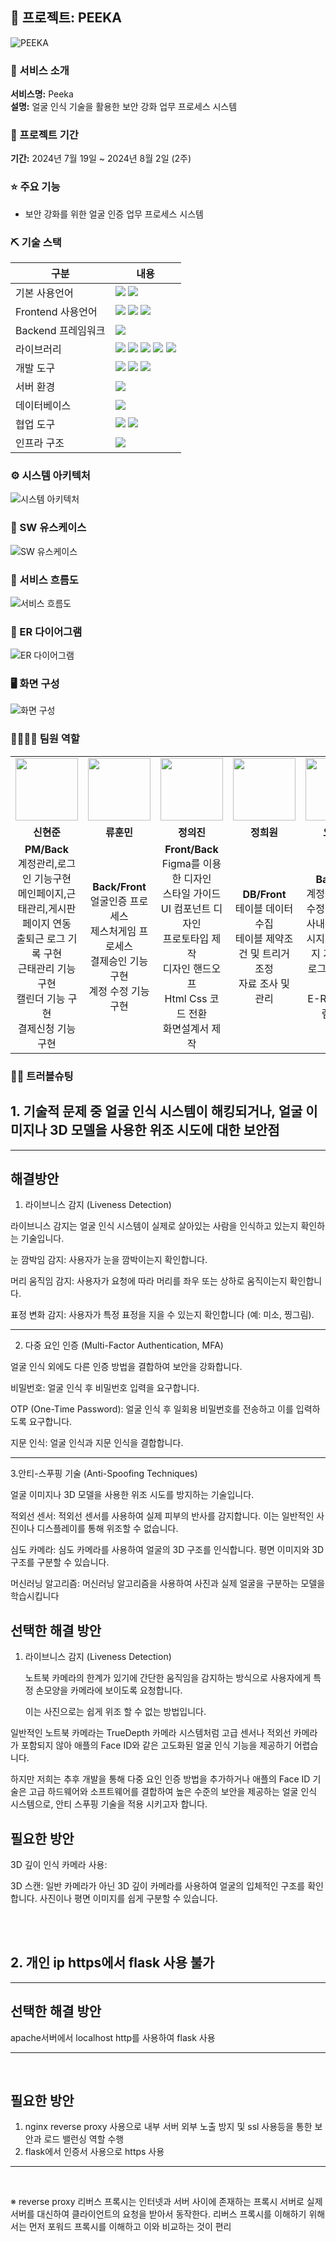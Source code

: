 ## 📎 프로젝트: PEEKA
![PEEKA](https://github.com/user-attachments/assets/3b97d2e4-0d88-4aa1-a870-a22e41e5b137)

### 👀 서비스 소개
**서비스명:** Peeka  
**설명:** 얼굴 인식 기술을 활용한 보안 강화 업무 프로세스 시스템

### 📅 프로젝트 기간
**기간:** 2024년 7월 19일 ~ 2024년 8월 2일 (2주)

### ⭐ 주요 기능
- 보안 강화를 위한 얼굴 인증 업무 프로세스 시스템

### ⛏ 기술 스택
| 구분          | 내용 |
|---------------|---------|
| 기본 사용언어     | <img src="https://img.shields.io/badge/Java-007396?style=for-the-badge&logo=java&logoColor=white"/> <img src="https://img.shields.io/badge/Python-3776AB?style=for-the-badge&logo=Python&logoColor=white"/> |
| Frontend 사용언어     |  <img src="https://img.shields.io/badge/HTML5-E34F26?style=for-the-badge&logo=HTML5&logoColor=white"/> <img src="https://img.shields.io/badge/CSS3-1572B6?style=for-the-badge&logo=CSS3&logoColor=white"/> <img src="https://img.shields.io/badge/JavaScript-F7DF1E?style=for-the-badge&logo=JavaScript&logoColor=white"/> |
|  Backend 프레임워크     |  <img src="https://img.shields.io/badge/Flask-000000?style=for-the-badge&logo=Flask&logoColor=white"/> |
| 라이브러리     | <img src="https://img.shields.io/badge/BootStrap-7952B3?style=for-the-badge&logo=BootStrap&logoColor=white"/> <img src="https://img.shields.io/badge/AWS Rekognition-%23FF9900.svg?style=for-the-badge&logo=amazon-aws&logoColor=white" > <img src="https://img.shields.io/badge/OpenCV-FF61F6?style=for-the-badge&logo=java&logoColor=white"/> <img src="https://img.shields.io/badge/Dlib-31A8FF?style=for-the-badge&logo=java&logoColor=white"/> <img src="https://img.shields.io/badge/Media Pipe-007CE2?style=for-the-badge&logo=java&logoColor=white"/>|
| 개발 도구     | <img src="https://img.shields.io/badge/Figma-F24E1E?style=for-the-badge&logo=Figma&logoColor=white"/> <img src="https://img.shields.io/badge/Eclipse-2C2255?style=for-the-badge&logo=Eclipse&logoColor=white"/> <img src="https://img.shields.io/badge/VSCode-007ACC?style=for-the-badge&logo=VisualStudioCode&logoColor=white"/> |
| 서버 환경     | <img src="https://img.shields.io/badge/Apache Tomcat-D22128?style=for-the-badge&logo=Apache Tomcat&logoColor=white"/>  |
| 데이터베이스   | <img src="https://img.shields.io/badge/Oracle 11g-F80000?style=for-the-badge&logo=Oracle&logoColor=white"/> |
| 협업 도구     | <img src="https://img.shields.io/badge/Git-F05032?style=for-the-badge&logo=Git&logoColor=white"/> <img src="https://img.shields.io/badge/GitHub-181717?style=for-the-badge&logo=GitHub&logoColor=white"/> |
| 인프라 구조     |  <img src="https://img.shields.io/badge/AWS S3-569A31?style=for-the-badge&logo=Amazon S3&logoColor=white">|

### ⚙ 시스템 아키텍처
![시스템 아키텍처](https://github.com/user-attachments/assets/7170da39-c31b-4a94-8ec6-217e7b054041)

### 📌 SW 유스케이스
![SW 유스케이스](https://github.com/user-attachments/assets/41e451bc-ec1e-4f30-a6fa-6edeec57559f)

### 📌 서비스 흐름도
![서비스 흐름도](https://github.com/user-attachments/assets/e279e867-1c01-4a6c-8f9b-ecdcbeee84e6)

### 📌 ER 다이어그램
![ER 다이어그램](https://github.com/user-attachments/assets/578b7c43-0aaf-4871-9bad-94b7827edbc3)


### 🖥 화면 구성
![화면 구성](https://github.com/user-attachments/assets/1a17a8c2-fa65-4c14-bf12-b34bab86b0a7)

### 👨‍👩‍👦‍👦 팀원 역할
<table>
  <tr>
    <td align="center"><img src="https://item.kakaocdn.net/do/fd49574de6581aa2a91d82ff6adb6c0115b3f4e3c2033bfd702a321ec6eda72c" width="100" height="100"/></td>
    <td align="center"><img src="https://mb.ntdtv.kr/assets/uploads/2019/01/Screen-Shot-2019-01-08-at-4.31.55-PM-e1546932545978.png" width="100" height="100"/></td>
    <td align="center"><img src="https://mblogthumb-phinf.pstatic.net/20160127_177/krazymouse_1453865104404DjQIi_PNG/%C4%AB%C4%AB%BF%C0%C7%C1%B7%BB%C1%EE_%B6%F3%C0%CC%BE%F0.png?type=w2" width="100" height="100"/></td>
    <td align="center"><img src="https://i.pinimg.com/236x/ed/bb/53/edbb53d4f6dd710431c1140551404af9.jpg" width="100" height="100"/></td>
    <td align="center"><img src="https://pbs.twimg.com/media/B-n6uPYUUAAZSUx.png" width="100" height="100"/></td>
  </tr>
  <tr>
    <td align="center"><strong>신현준</strong></td>
    <td align="center"><strong>류훈민</strong></td>
    <td align="center"><strong>정의진</strong></td>
    <td align="center"><strong>정희원</strong></td>
    <td align="center"><strong>오상훈</strong></td>
  </tr>
  <tr>
    <td align="center"><b>PM/Back</b>
      <br>계정관리,로그인 기능구현
<br>메인페이지,근태관리,게시판 페이지 연동
<br>출퇴근 로그 기록 구현
<br>근태관리 기능 구현
<br>캘린더 기능 구현
<br>결제신청 기능 구현
</td>
    <td align="center"><b>Back/Front</b>
    <br>얼굴인증 프로세스<br>제스처게임 프로세스<br>결제승인 기능구현<br>계정 수정 기능구현</td>
    <td align="center"><b>Front/Back</b>
    <br>Figma를 이용한 디자인
<br>스타일 가이드
<br>UI 컴포넌트 디자인
<br>프로토타입 제작
<br>디자인 핸드오프
<br>Html Css 코드 전환
<br>화면설계서 제작
</td>
    <td align="center"><b>DB/Front</b>
    <br>테이블 데이터 수집
     <br>테이블 제약조건 및 트리거 조정
      <br>자료 조사 및 관리
    </td>
    <td align="center"><b>Back/DB</b>
    <br>계정관리 삭제, 수정 기능 구현
      <br>사내구성원, 메시지 전송 페이지 기능 구현
      <br>로그아웃 기능 구현
      <br>E-R 다이어그램 작성
    </td>
  </tr>
</table>

### 🤾‍♂️ 트러블슈팅

## 1. 기술적 문제 중 얼굴 인식 시스템이 해킹되거나, 얼굴 이미지나 3D 모델을 사용한 위조 시도에 대한 보안점
---

## 해결방안

1. 라이브니스 감지 (Liveness Detection)

라이브니스 감지는 얼굴 인식 시스템이 실제로 살아있는 사람을 인식하고 있는지 확인하는 기술입니다. <p>
눈 깜박임 감지: 사용자가 눈을 깜박이는지 확인합니다. <p>
머리 움직임 감지: 사용자가 요청에 따라 머리를 좌우 또는 상하로 움직이는지 확인합니다. <p>
표정 변화 감지: 사용자가 특정 표정을 지을 수 있는지 확인합니다 (예: 미소, 찡그림). <p>


---

2. 다중 요인 인증 (Multi-Factor Authentication, MFA)

얼굴 인식 외에도 다른 인증 방법을 결합하여 보안을 강화합니다. <p>
비밀번호: 얼굴 인식 후 비밀번호 입력을 요구합니다. <p>
OTP (One-Time Password): 얼굴 인식 후 일회용 비밀번호를 전송하고 이를 입력하도록 요구합니다. <p>
지문 인식: 얼굴 인식과 지문 인식을 결합합니다. <p>

---

3.안티-스푸핑 기술 (Anti-Spoofing Techniques) 

얼굴 이미지나 3D 모델을 사용한 위조 시도를 방지하는 기술입니다. <p>
적외선 센서: 적외선 센서를 사용하여 실제 피부의 반사를 감지합니다. 이는 일반적인 사진이나 디스플레이를 통해 위조할 수 없습니다. <p>
심도 카메라: 심도 카메라를 사용하여 얼굴의 3D 구조를 인식합니다. 평면 이미지와 3D 구조를 구분할 수 있습니다. <p>
머신러닝 알고리즘: 머신러닝 알고리즘을 사용하여 사진과 실제 얼굴을 구분하는 모델을 학습시킵니다 <p>

## 선택한 해결 방안

1. 라이브니스 감지 (Liveness Detection) <p>
노트북 카메라의 한계가 있기에 간단한 움직임을 감지하는 방식으로 사용자에게 특정 손모양을 카메라에 보이도록 요청합니다. <p>
이는 사진으로는 쉽게 위조 할 수 없는 방법입니다. <p>

일반적인 노트북 카메라는 TrueDepth 카메라 시스템처럼 고급 센서나 적외선 카메라가 포함되지 않아 애플의 Face ID와 같은 고도화된 얼굴 인식 기능을 제공하기 어렵습니다. <p>
하지만 저희는 추후 개발을 통해 다중 요인 인증 방법을 추가하거나 애플의 Face ID 기술은 고급 하드웨어와 소프트웨어를 결합하여 높은 수준의 보안을 제공하는 얼굴 인식 시스템으로, 안티 스푸핑 기술을 적용 시키고자 합니다. <p>

## 필요한 방안
3D 깊이 인식 카메라 사용:

3D 스캔: 일반 카메라가 아닌 3D 깊이 카메라를 사용하여 얼굴의 입체적인 구조를 확인합니다. 사진이나 평면 이미지를 쉽게 구분할 수 있습니다.

<br>
<br>

## 2. 개인 ip https에서 flask 사용 불가
---
## 선택한 해결 방안
apache서버에서 localhost http를 사용하여 flask 사용

---
<br>

## 필요한 방안
1. nginx  reverse proxy 사용으로 내부 서버 외부 노출 방지 및 ssl 사용등을 통한 보안과 로드 밸런싱 역할 수행
2. flask에서 인증서 사용으로 https 사용

---
<br>

※ reverse proxy
리버스 프록시는 인터넷과 서버 사이에 존재하는 프록시 서버로 실제 서버를 대신하여 클라이언트의 요청을 받아서 동작한다. 리버스 프록시를 이해하기 위해서는 먼저 포워드 프록시를 이해하고 이와 비교하는 것이 편리



<!--*개념:* 문제 해결을 위해 문제의 원인을 논리적이고 체계적으로 찾는 일이며, 제품이나 프로세스의 운영을 재개하는 과정입니다. 프로젝트 진행 중 발생했던 이슈 중 기억에 남는 문제와 해결 과정을 나열합니다 (2~5가지).


**문제 1**  
설명 및 해결방안

**문제 2**  
설명 및 해결방안-->



<!--  
### 기본 사용 언어
<img src="https://img.shields.io/badge/Kotlin-7F52FF?style=for-the-badge&logo=Kotlin&logoColor=white"/>
<img src="https://img.shields.io/badge/Python-3776AB?style=for-the-badge&logo=Python&logoColor=white"/> 
<img src="https://img.shields.io/badge/Java-007396?style=for-the-badge&logo=java&logoColor=white"/> 

### Frontend 사용 언어
<img src="https://img.shields.io/badge/javascript-F7DF1E?style=for-the-badge&logo=javascript&logoColor=black">
<img src="https://img.shields.io/badge/HTML-E34F26?style=for-the-badge&logo=html5&logoColor=white">
<img src="https://img.shields.io/badge/CSS-1572B6?style=for-the-badge&logo=css3&logoColor=white">

### Backend 프레임워크
<img src="https://img.shields.io/badge/Jwt-000000?style=for-the-badge&logo=JSONWebTokens&logoColor=white">
<img src="https://img.shields.io/badge/Flask-000000?style=for-the-badge&logo=Flask&logoColor=white"/> 
<img src="https://img.shields.io/badge/Django-092E20?style=for-the-badge&logo=Django&logoColor=white"/> 
  
### 인프라 구조
<img src="https://img.shields.io/badge/AWS-%23FF9900.svg?style=for-the-badge&logo=amazon-aws&logoColor=white" > 
<img src="https://img.shields.io/badge/AWS amplify-CA4245?style=for-the-badge&logo=Amazon AWS&logoColor=white">
<img src="https://img.shields.io/badge/AWS EC2-FF9900?style=for-the-badge&logo=Amazon EC2&logoColor=white">
<img src="https://img.shields.io/badge/AWS S3-569A31?style=for-the-badge&logo=Amazon S3&logoColor=white">
<img src="https://img.shields.io/badge/Amazon RDS-527FFF?style=for-the-badge&logo=Amazon RDS&logoColor=white">
<img src="https://img.shields.io/badge/Docker-2496ED?style=for-the-badge&logo=docker&logoColor=white">
<img src="https://img.shields.io/badge/Elasticbeanstalk-005571?style=for-the-badge&logo=elastic&logoColor=white">
<img src="https://img.shields.io/badge/Firebase-FFCA28?style=for-the-badge&logo=Firebase&logoColor=white"/> 

### 개발 도구
<img src="https://img.shields.io/badge/IntelliJ IDEA-000000?style=for-the-badge&logo=IntelliJ IDEA&logoColor=white"/> 
<img src="https://img.shields.io/badge/Eclipse-2C2255?style=for-the-badge&logo=Eclipse&logoColor=white"/> 
<img src="https://img.shields.io/badge/VSCode-007ACC?style=for-the-badge&logo=VisualStudioCode&logoColor=white"/>
<img src="https://img.shields.io/badge/Anaconda-44A833?style=for-the-badge&logo=Anaconda&logoColor=white"/>
<img src="https://img.shields.io/badge/Jupyter-F37626?style=for-the-badge&logo=Jupyter&logoColor=white"/>

### 협업 도구
<img src="https://img.shields.io/badge/Git-F05032?style=for-the-badge&logo=Git&logoColor=white"/> 
<img src="https://img.shields.io/badge/GitHub-181717?style=for-the-badge&logo=GitHub&logoColor=white"/>

### 서버 환경
<img src="https://img.shields.io/badge/Apache Tomcat 9.0-D22128?style=for-the-badge&logo=Apache Tomcat&logoColor=white"/> 

### 데이터베이스
<img src="https://img.shields.io/badge/Oracle 11g-F80000?style=for-the-badge&logo=Oracle&logoColor=white"/> 

### 디자인
<img src="https://img.shields.io/badge/Figma-F24E1E?style=for-the-badge&logo=Figma&logoColor=white"/>
<img src="https://img.shields.io/badge/Adobe XD-FF61F6?style=for-the-badge&logo=Adobe XD&logoColor=white"/>
<img src="https://img.shields.io/badge/Adobe Illustrator-FF9A00?style=for-the-badge&logo=Adobe Illustrator&logoColor=white"/>
<img src="https://img.shields.io/badge/Adobe Photoshop-31A8FF?style=for-the-badge&logo=Adobe Photoshop&logoColor=white"/>
<img src="https://img.shields.io/badge/css-1572B6?style=for-the-badge&logo=css3&logoColor=white">
<img src="https://img.shields.io/badge/mui-1572B6?style=for-the-badge&logo=mui&logoColor=white">

### 라이브러리
<img src="https://img.shields.io/badge/Kakao Map Api-007CE2?style=for-the-badge&logo=KaKao Map Api&logoColor=white">
<img src="https://img.shields.io/badge/BootStrap-7952B3?style=for-the-badge&logo=BootStrap&logoColor=white"/> 
<img src="https://img.shields.io/badge/styled--components-DB7093?style=for-the-badge&logo=styled-components&logoColor=white" >
<img src="https://img.shields.io/badge/MUI-%230081CB.svg?style=for-the-badge&logo=mui&logoColor=white" >
<img src="https://img.shields.io/badge/lodash-F7DF1E?style=for-the-badge&logo=lodash&logoColor=white">
<img src="https://img.shields.io/badge/Redux-toolkit-%23593d88.svg?style=for-the-badge&logo=redux&logoColor=white" >
<img src="https://img.shields.io/badge/React_Router-CA4245?style=for-the-badge&logo=react-router&logoColor=white">
<img src="https://img.shields.io/badge/Axios-007CE2?style=for-the-badge&logo=axios&logoColor=white" >
-->
